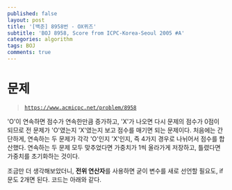 ```yaml
---
published: false
layout: post
title: '[백준] 8958번 - OX퀴즈'
subtitle: 'BOJ 8958, Score from ICPC-Korea-Seoul 2005 #A'
categories: algorithm
tags: BOJ
comments: true
---
```

# 문제
> [`https://www.acmicpc.net/problem/8958`](https://www.acmicpc.net/problem/8958)

'O'이 연속하면 점수가 연속한만큼 증가하고, 'X'가 나오면 다시 문제의 점수가 0점이 되므로 전 문제가 'O'였는지 'X'였는지 보고 점수를 매기면 되는 문제이다. 
처음에는 간단하게, 연속하는 두 문제가 각각 'O'인지 'X'인지, 즉 4가지 경우로 나뉘어서 점수를 합산했다. 연속하는 두 문제 모두 맞추었다면 가중치가 1씩 올라가게 저장하고, 틀렸다면 가중치를 초기화하는 것이다.   
<script src="https://gist.github.com/sundongkim-dev/37071a00f6db32c625cd01ecd00b3832.js"></script>

조금만 더 생각해보았더니, **전위 연산자**를 사용하면 굳이 변수를 새로 선언할 필요도, if문도 2개면 된다. 코드는 아래와 같다.  
<script src="https://gist.github.com/sundongkim-dev/f9c445d9d21bd41fa5e3d21263cd97fe.js"></script>